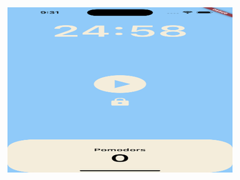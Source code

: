 <img src="IMG/Simulator Screenshot - iPhone 14 Pro Max - 2023-07-23 at 21.31.12.png"  width="700" height="370">